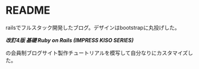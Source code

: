 # README

railsでフルスタック開発したブログ。デザインはbootstrapに丸投げした。

***改訂4版 基礎 Ruby on Rails (IMPRESS KISO SERIES)***

の会員制ブログサイト製作チュートリアルを模写して自分なりにカスタマイズした。
